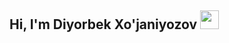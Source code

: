 ## Hi, I'm Diyorbek Xo'janiyozov <img src="https://media.giphy.com/media/hvRJCLFzcasrR4ia7z/giphy.gif" width="30px">


